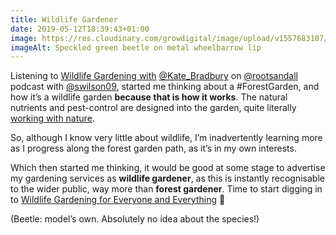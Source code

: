 ```yaml
---
title: Wildlife Gardener
date: 2019-05-12T18:39:43+01:00
image: https://res.cloudinary.com/growdigital/image/upload/v1557683107/beetle-CEDFF25F.jpg
imageAlt: Speckled green beetle on metal wheelbarrow lip
---
```


Listening to [Wildlife Gardening with](https://rootsandall.co.uk/portfolio-item/episode-21-wildlife-gardening-with-kate-bradbury/) [@Kate_Bradbury](https://mobile.twitter.com/Kate_Bradbury) on [@rootsandall](https://mobile.twitter.com/rootsandall) podcast with [@swilson09](https://mobile.twitter.com/swilson09), started me thinking about a #ForestGarden, and how it’s a wildlife garden **because that is how it works**. The natural nutrients and pest-control are designed into the garden, quite literally [working with nature](https://www.agroforestry.co.uk/product/creating-a-forest-garden-2/). 

So, although I know very little about wildlife, I’m inadvertently learning more as I progress along the forest garden path, as it’s in my own interests.

Which then started me thinking, it would be good at some stage to advertise my gardening services as **wildlife gardener**, as this is instantly recognisable to the wider public, way more than **forest gardener**. Time to start digging in to [Wildlife Gardening for Everyone and Everything](https://www.bloomsbury.com/uk/wildlife-gardening-9781472956057/) 🙂

(Beetle: model’s own. Absolutely no idea about the species!)
